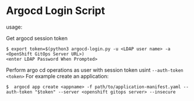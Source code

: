 #  Argocd Login Script

usage:

Get argocd session token

~~~
$ export token=$(python3 argocd-login.py -u <LDAP user name> -a <OpenShift GitOps Server URL>)
<enter LDAP Password When Prompted>
~~~

Perform argo cd operations as user with session token usint `--auth-token <token>`
For example create an application:

~~~
$  argocd app create <appname> -f path/to/application-manifest.yaml --auth-token "$token" --server <openshift gitops server> --insecure
~~~
